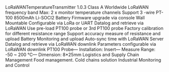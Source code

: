 LoRaWANTemperatureTransmitter 1.0.3 Class A
Worldwide LoRaWAN frequency band
Max: 2 x monitor temperature channels
Support 3 -wire PT-100
8500mAh Li-SOCI2 Battery
Firmware upgrade via console
Wall Mountable
Configurable via LoRa or UART
Datalog and retrieve via LoRaWAN
Use pre-load PT100 probe or 3rd PT100 probe
Factory calibration for different resistance range
Support accuracy measure of resistance and upload
Battery Monitoring and upload
Auto-sync time with LoRaWAN Server
Datalog and retrieve via LoRaWAN downlink
Parameters configurable via LoRaWAN downlink
PT100 Probe— Installation: Insert— Measure Range: -50 ~ 200 °C— Dimension: 8*25mm
Logistics and Supply Chain Management
Food management.
Cold chains solution
Industrial Monitoring and Control
